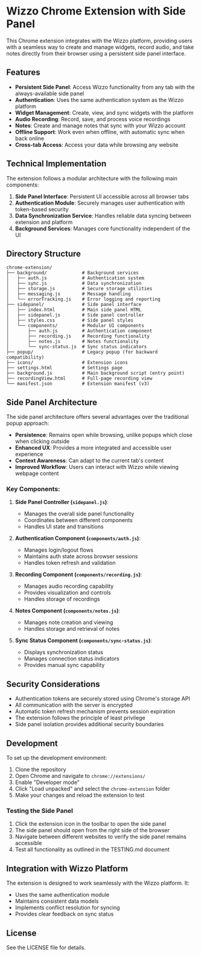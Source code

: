 # Wizzo Chrome Extension with Side Panel

This Chrome extension integrates with the Wizzo platform, providing users with a seamless way to create and manage widgets, record audio, and take notes directly from their browser using a persistent side panel interface.

## Features

- **Persistent Side Panel**: Access Wizzo functionality from any tab with the always-available side panel
- **Authentication**: Uses the same authentication system as the Wizzo platform
- **Widget Management**: Create, view, and sync widgets with the platform
- **Audio Recording**: Record, save, and process voice recordings
- **Notes**: Create and manage notes that sync with your Wizzo account
- **Offline Support**: Work even when offline, with automatic sync when back online
- **Cross-tab Access**: Access your data while browsing any website

## Technical Implementation

The extension follows a modular architecture with the following main components:

1. **Side Panel Interface**: Persistent UI accessible across all browser tabs
2. **Authentication Module**: Securely manages user authentication with token-based security
3. **Data Synchronization Service**: Handles reliable data syncing between extension and platform
4. **Background Services**: Manages core functionality independent of the UI

## Directory Structure

```
chrome-extension/
├── background/             # Background services
│   ├── auth.js             # Authentication system
│   ├── sync.js             # Data synchronization
│   ├── storage.js          # Secure storage utilities
│   ├── messaging.js        # Message handling
│   └── errorTracking.js    # Error logging and reporting
├── sidepanel/              # Side panel interface
│   ├── index.html          # Main side panel HTML
│   ├── sidepanel.js        # Side panel controller
│   ├── styles.css          # Side panel styles
│   └── components/         # Modular UI components
│       ├── auth.js         # Authentication component
│       ├── recording.js    # Recording functionality
│       ├── notes.js        # Notes functionality
│       └── sync-status.js  # Sync status indicators
├── popup/                  # Legacy popup (for backward compatibility)
├── icons/                  # Extension icons
├── settings.html           # Settings page
├── background.js           # Main background script (entry point)
├── recordingView.html      # Full-page recording view
└── manifest.json           # Extension manifest (v3)
```

## Side Panel Architecture

The side panel architecture offers several advantages over the traditional popup approach:

- **Persistence**: Remains open while browsing, unlike popups which close when clicking outside
- **Enhanced UX**: Provides a more integrated and accessible user experience
- **Context Awareness**: Can adapt to the current tab's content
- **Improved Workflow**: Users can interact with Wizzo while viewing webpage content

### Key Components:

1. **Side Panel Controller (`sidepanel.js`)**: 
   - Manages the overall side panel functionality
   - Coordinates between different components
   - Handles UI state and transitions

2. **Authentication Component (`components/auth.js`)**: 
   - Manages login/logout flows
   - Maintains auth state across browser sessions
   - Handles token refresh and validation

3. **Recording Component (`components/recording.js`)**: 
   - Manages audio recording capability
   - Provides visualization and controls
   - Handles storage of recordings

4. **Notes Component (`components/notes.js`)**: 
   - Manages note creation and viewing
   - Handles storage and retrieval of notes

5. **Sync Status Component (`components/sync-status.js`)**: 
   - Displays synchronization status
   - Manages connection status indicators
   - Provides manual sync capability

## Security Considerations

- Authentication tokens are securely stored using Chrome's storage API
- All communication with the server is encrypted
- Automatic token refresh mechanism prevents session expiration
- The extension follows the principle of least privilege
- Side panel isolation provides additional security boundaries

## Development

To set up the development environment:

1. Clone the repository
2. Open Chrome and navigate to `chrome://extensions/`
3. Enable "Developer mode"
4. Click "Load unpacked" and select the `chrome-extension` folder
5. Make your changes and reload the extension to test

### Testing the Side Panel

1. Click the extension icon in the toolbar to open the side panel
2. The side panel should open from the right side of the browser
3. Navigate between different websites to verify the side panel remains accessible
4. Test all functionality as outlined in the TESTING.md document

## Integration with Wizzo Platform

The extension is designed to work seamlessly with the Wizzo platform. It:

- Uses the same authentication module
- Maintains consistent data models
- Implements conflict resolution for syncing
- Provides clear feedback on sync status

## License

See the LICENSE file for details.
